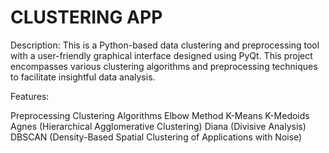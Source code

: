 # CLUSTERING APP

Description:
This is a Python-based data clustering and preprocessing tool with a user-friendly graphical interface designed using PyQt. This project encompasses various clustering algorithms and preprocessing techniques to facilitate insightful data analysis.

Features:

Preprocessing
Clustering Algorithms
Elbow Method
K-Means
K-Medoids
Agnes (Hierarchical Agglomerative Clustering)
Diana (Divisive Analysis)
DBSCAN (Density-Based Spatial Clustering of Applications with Noise)

